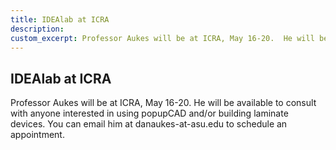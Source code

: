 ```yaml
---
title: IDEAlab at ICRA
description: 
custom_excerpt: Professor Aukes will be at ICRA, May 16-20.  He will be available to consult with anyone interested in using popupCAD and/or building laminate devices.
---
```

IDEAlab at ICRA
---------------
Professor Aukes will be at ICRA, May 16-20.  He will be available to consult with anyone interested in using popupCAD and/or building laminate devices.  You can email him at danaukes-at-asu.edu to schedule an appointment.